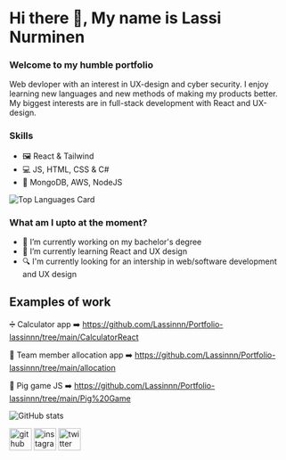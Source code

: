 # Hi there 👋, My name is Lassi Nurminen
### Welcome to my humble portfolio
Web devloper with an interest in UX-design and cyber security. I enjoy learning new languages and new methods of making my products better. My biggest interests are in full-stack development with React and UX-design.

### Skills 
* 🖼️ React & Tailwind
* 💻 JS, HTML, CSS & C#
* 💾 MongoDB, AWS, NodeJS

![Top Languages Card](https://github-readme-stats.vercel.app/api/top-langs/?username=lassinnn)

### What am I upto at the moment?
- 🔭 I’m currently working on my bachelor's degree 
- 🌱 I’m currently learning React and UX design 
- 🔍 I'm currently looking for an intership in web/software development and UX design

## Examples of work

➗ Calculator app ➡️ https://github.com/Lassinnn/Portfolio-lassinnn/tree/main/CalculatorReact

🧑 Team member allocation app ➡️ https://github.com/Lassinnn/Portfolio-lassinnn/tree/main/allocation

🐷 Pig game JS ➡️ https://github.com/Lassinnn/Portfolio-lassinnn/tree/main/Pig%20Game

![GitHub stats](https://github-readme-stats.vercel.app/api?username=lassinnn&show_icons=true)  

[<img src='https://cdn.jsdelivr.net/npm/simple-icons@3.0.1/icons/github.svg' alt='github' height='40'>](https://github.com/Lassinnn)  [<img src='https://cdn.jsdelivr.net/npm/simple-icons@3.0.1/icons/instagram.svg' alt='instagram' height='40'>](https://www.instagram.com/lassinnn/)  [<img src='https://cdn.jsdelivr.net/npm/simple-icons@3.0.1/icons/twitter.svg' alt='twitter' height='40'>](https://twitter.com/lassinnn)  

